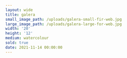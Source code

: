 ```yaml
---
layout: wide
title: galera
small_image_path: /uploads/galera-small-fir-web.jpg
large_image_path: /uploads/galera-large-for-web.jpg
width: '20'
height: '12'
medium: watercolour
sold: true
date: 2021-11-14 00:00:00
---
```

